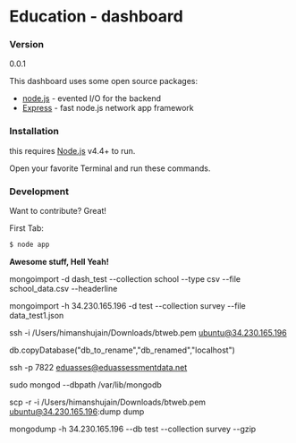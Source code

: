 # Education - dashboard

### Version
0.0.1

This dashboard uses some open source packages:

* [node.js] - evented I/O for the backend
* [Express] - fast node.js network app framework


### Installation

this requires [Node.js](https://nodejs.org/) v4.4+ to run.


Open your favorite Terminal and run these commands.

### Development

Want to contribute? Great!

First Tab:
```sh
$ node app
```

**Awesome stuff, Hell Yeah!**


   [node.js]: <http://nodejs.org>
   [express]: <http://expressjs.com>



mongoimport -d dash_test --collection school  --type csv --file school_data.csv  --headerline

mongoimport -h 34.230.165.196 -d test --collection survey --file data_test1.json

ssh -i /Users/himanshujain/Downloads/btweb.pem ubuntu@34.230.165.196

db.copyDatabase("db_to_rename","db_renamed","localhost")

ssh -p 7822 eduasses@eduassessmentdata.net

sudo mongod --dbpath  /var/lib/mongodb

scp -r -i /Users/himanshujain/Downloads/btweb.pem ubuntu@34.230.165.196:dump dump

mongodump -h 34.230.165.196 --db test --collection survey --gzip
